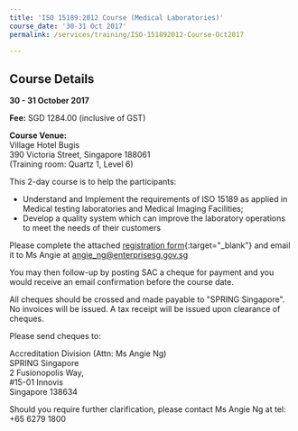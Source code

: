 ```yaml
---
title: 'ISO 15189:2012 Course (Medical Laboratories)'
course_date: '30-31 Oct 2017'
permalink: /services/training/ISO-151892012-Course-Oct2017

---
```



## Course Details
**30 - 31 October 2017**

**Fee:** SGD 1284.00 (inclusive of GST) 
 
**Course Venue:**  
Village Hotel Bugis  
390 Victoria Street, Singapore 188061  
(Training room: Quartz 1, Level 6)
 
This 2-day course is to help the participants:
* Understand and Implement the requirements of ISO 15189 as applied in Medical testing laboratories and Medical Imaging Facilities;
* Develop a quality system which can improve the laboratory operations to meet the needs of their customers
 
Please complete the attached [registration form](/files/registration-forms/Registration-form-ISO-15189-(for-medical-laboratories).docx){:target="_blank"} and email it to Ms Angie at <angie_ng@enterprisesg.gov.sg>
 
You may then follow-up by posting SAC a cheque for payment and you would receive an email confirmation before the course date.   
 
All cheques should be crossed and made payable to "SPRING Singapore". No invoices will be issued. A tax receipt will be issued upon clearance of cheques. 
 
Please send cheques to: 

Accreditation Division (Attn: Ms Angie Ng)  
SPRING Singapore  
2 Fusionopolis Way,   
#15-01 Innovis  
Singapore 138634
 
Should you require further clarification, please contact Ms Angie Ng at tel: +65 6279 1800
